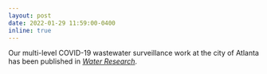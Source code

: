 ```yaml
---
layout: post
date: 2022-01-29 11:59:00-0400
inline: true
---
```


Our multi-level COVID-19 wastewater surveillance work at the city of Atlanta has been published in <a href="https://www.sciencedirect.com/science/article/pii/S0043135422014610">*Water Research*</a>.

